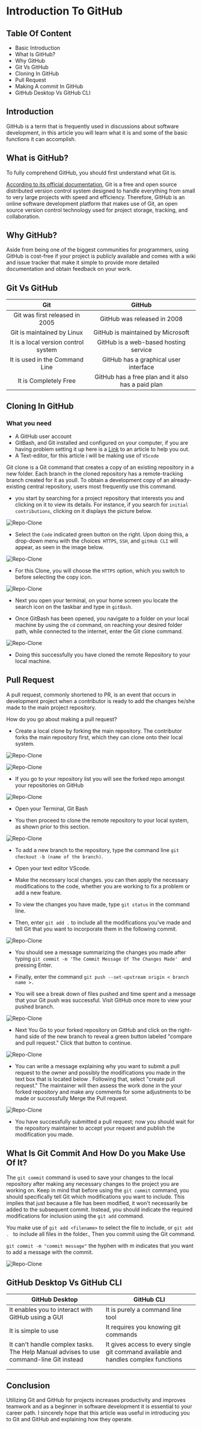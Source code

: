 # Introduction To GitHub


## Table Of Content

* Basic Introduction
* What Is GitHub?
* Why GitHub
* Git Vs GitHub
* Cloning In GitHub
* Pull Request
* Making A commit In GitHub
* GitHub Desktop Vs GitHub CLI

## Introduction

GitHub is a term that is frequently used in discussions about software development, in this article you will learn what it is and some of the basic functions it can accomplish.


## What is GitHub?

To fully comprehend GitHub, you should first understand what Git is.

<a href="https://git-scm.com/" target="">According to its official documentation,</a>
 Git is a free and open source distributed version control system designed to handle everything from small to very large projects with speed and efficiency.
Therefore, GitHub is an online software development platform that makes use of Git, an open source version control technology used for project storage, tracking, and collaboration.


## Why GitHub?

Aside from being one of the biggest communities for programmers, using GitHub is cost-free if your project is publicly available and comes with a wiki and issue tracker that make it simple to provide more detailed documentation and obtain feedback on your work.

## Git Vs GitHub

 **Git**                              | **GitHub**                                         
:------------------------------------:|:--------------------------------------------------:
 Git was first released in 2005       | GitHub was released in 2008                        
 Git is maintained by Linux           | GitHub is maintained by Microsoft                  
 It is a local version control system | GitHub is a web-based hosting service        
 It is used in the Command Line       | GitHub has a graphical user interface              
 It is Completely Free                | GitHub has a free plan and it also has a paid plan 


## Cloning In GitHub

 ### What you need
* A GitHub user account
* GitBash, and
Git installed and configured on your computer, if you are having problem setting it up here is a <a href="https://www.simplilearn.com/tutorials/git-tutorial/git-installation-on-windows">Link</a> to an article to help you out.
* A Text-editor, for this article i will be making use of ```VScode``` 

Git clone is a Git command that creates a copy of an existing repository in a new folder. Each branch in the cloned repository has a remote-tracking branch created for it as youll. To obtain a development copy of an already-existing central repository, users most frequently use this command.


* you start by searching for a project repository that interests you and clicking on it to view its details. For instance, if you search for ```initial contributions```, clicking on it displays the picture below.

![Repo-Clone](photos/firstcontribution.png)

* Select the ```Code``` indicated green button on the right. Upon doing this, a drop-down menu with the choices``` HTTPS```, ```SSH```, and ```gitHub CLI``` will appear, as seen in the image below.

![Repo-Clone](photos/selectCode.png)

* For this Clone, you will choose the ```HTTPS``` option, which you switch to before selecting the copy icon.

![Repo-Clone](photos/httpsOption.png)

* Next you open your terminal, on your home screen you locate the search icon on the taskbar and type in ```gitBash```.

 * Once GitBash has been opened, you navigate to a folder on your local machine by using the ```cd``` command, on reaching your desired folder path, while connected to the internet, enter the Git clone command.

![Repo-Clone](photos/clone.png)

* Doing this successfully you have cloned the remote Repository to your local machine.

## Pull Request

A pull request, commonly shortened to PR, is an event that occurs in development project when a contributor is ready to add the changes he/she made to the main project repository.

How do you go about making a pull request?

* Create a local clone by forking the main repository. The contributor forks the main repository first, which they can clone onto their local system.

 ![Repo-Clone](photos/forkRepo.png)

 ![Repo-Clone](photos/CreateForkEdited.png)

 * If you go to your repository list you will see the forked repo amongst your repositories on GitHub

 ![Repo-Clone](photos/myRepo.png)

* Open your Terminal, Git Bash

* You then proceed to clone the remote repository to your local system, as shown prior to this section.

![Repo-Clone](photos/forkClone.png)

* To add a new branch to the repository, type the command line ```git checkout -b (name of the branch)```.

* Open your text editor VScode.

* Make the necessary local changes. you can then apply the necessary modifications to the code, whether you are working to fix a problem or add a new feature.

* To view the changes you have made, type ```git status``` in the command line.

* Then, enter ```git add .``` to include all the modifications you've made and tell Git that you want to incorporate them in the following commit.

![Repo-Clone](photos/gitBash.png)

* You should see a message summarizing the changes you made after typing ```git commit -m 'The Commit Message Of The Changes Made' ``` and pressing Enter.

* Finally, enter the command ```git push --set-upstream origin < branch name >.```

* You  will see a break down of files pushed and time spent and a message that your Git push was successful. Visit GitHub once more to view your pushed branch.


![Repo-Clone](photos/pushCode.png)

* Next You Go to your forked repository on GitHub and click on the right-hand side of the new branch to reveal a green button labeled "compare and pull request." Click that button to continue.

![Repo-Clone](photos/CandP.png)



* You can write a message explaining why you want to submit a pull request to the owner and possibly the modifications you made in the text box that is located below . Following that, select "create pull request." The maintainer will then assess the work done in the your forked repository and make any comments for some adjustments to be made or successfully Merge the Pull request.

![Repo-Clone](photos/makePr.png)


* You have successfully submitted a pull request; now you should wait for the repository maintainer to accept your request and publish the modification you made.


## What Is Git Commit And How Do you Make Use Of It?

The ```git commit``` command is used to save your changes to the local repository after making any necessary changes to the project you are working on.
Keep in mind that before using the ```git commit``` command, you should specifically tell Git which modifications you want to include. This implies that just because a file has been modified, it won't necessarily be added to the subsequent commit. Instead, you should indicate the required modifications for inclusion using the ```git add``` command.

You make use of ```git add <filename>``` to select the file to include, or ```git add . ``` to include all files in the folder., Then you commit using the Git command.

  ```git commit -m "commit message"``` the hyphen with m indicates that you want to add a message with the commit.

  ![Repo-Clone](photos/commitExample.png)


## GitHub Desktop Vs GitHub CLI
 **GitHub Desktop**                                                                       | **GitHub CLI**                                                                      
------------------------------------------------------------------------------------------|-------------------------------------------------------------------------------------
 It enables you to interact with GitHub using a GUI                                       | It is purely a command line tool                                                    
 It is simple to use                                                                      | It requires you knowing git commands                                                
 It can't handle complex tasks\. The Help Manual advises to use command\-line Git instead | It gives access to every single git command available and handles complex functions 
                                                                                          |                                                                                     
                                                                                          |                                                                                     


## Conclusion

Utilizing Git and GitHub for projects increases productivity and improves teamwork and as a beginner in software development it is essential to your career path. 
I sincerely hope that this article was useful in introducing you to Git and GitHub and explaining how they operate.



	


